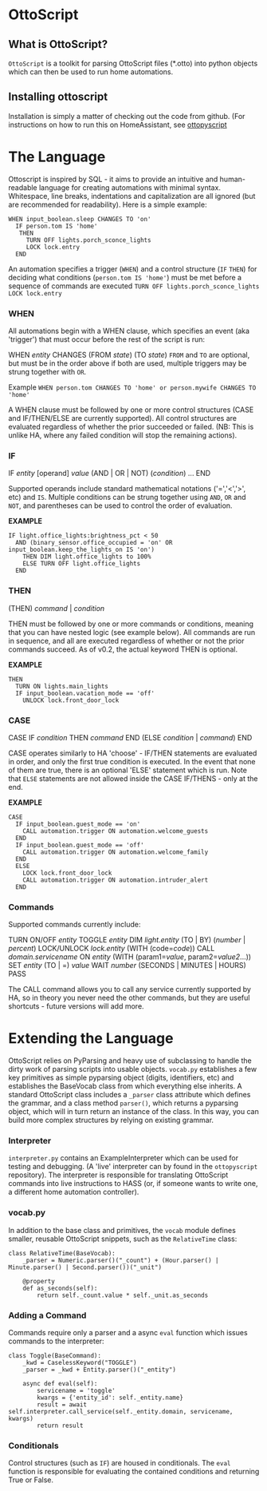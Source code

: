 # OttoScript

## What is OttoScript?
`OttoScript` is a toolkit for parsing OttoScript files (*.otto) into python objects which can then be used to run home automations. 

## Installing ottoscript
Installation is simply a matter of checking out the code from github. (For instructions on how to run this on HomeAssistant, see [ottopyscript](https://github.com/qui3xote/ottopyscript)

# The Language
Ottoscript is inspired by SQL - it aims to provide an intuitive and human-readable language for creating automations with minimal syntax. Whitespace, line breaks, indentations and capitalization are all ignored (but are recommended for readability). Here is a simple example:

```
WHEN input_boolean.sleep CHANGES TO 'on'
  IF person.tom IS 'home'
   THEN
     TURN OFF lights.porch_sconce_lights
     LOCK lock.entry
  END
```

An automation specifies a trigger (`WHEN`) and a control structure (`IF` `THEN`) for deciding what conditions (`person.tom IS 'home'`) must be met before a sequence of commands are executed ```TURN OFF lights.porch_sconce_lights
     LOCK lock.entry```

### WHEN
All automations begin with a WHEN clause, which specifies an event (aka 'trigger') that must occur before the rest of the script is run:

WHEN _entity_ CHANGES (FROM _state_) (TO _state_) 
`FROM` and `TO` are optional, but must be in the order above if both are used, multiple triggers may be strung together with `OR`. 

Example ```WHEN person.tom CHANGES TO 'home' or person.mywife CHANGES TO 'home'```

A WHEN clause must be followed by one or more control structures (CASE and IF/THEN/ELSE are currently supported). All control structures are evaluated regardless of whether the prior succeeded or failed. (NB: This is unlike HA, where any failed condition will stop the remaining actions).

### IF
IF _entity_ [operand] _value_ (AND | OR | NOT) (_condition_) ... END

Supported operands include standard mathematical notations ('=','<','>', etc) and `IS`.  Multiple conditions can be strung together using `AND`, `OR` and `NOT`, and parentheses can be used to control the order of evaluation. 

**EXAMPLE** 
```
IF light.office_lights:brightness_pct < 50 
  AND (binary_sensor.office_occupied = 'on' OR input_boolean.keep_the_lights_on IS 'on')
    THEN DIM light.office_lights to 100%
    ELSE TURN OFF light.office_lights 
  END
```

### THEN
(THEN) _command_ | _condition_

THEN must be followed by one or more commands or conditions, meaning that you can have nested logic (see example below). All commands are run in sequence, and all are executed regardless of whether or not the prior commands succeed. As of v0.2, the actual keyword THEN is optional. 

**EXAMPLE**
```
THEN
  TURN ON lights.main_lights
  IF input_boolean.vacation_mode == 'off'
    UNLOCK lock.front_door_lock
 ```

### CASE
CASE IF _condition_ THEN _command_ END (ELSE _condition_ | _command_) END

CASE operates similarly to HA 'choose' - IF/THEN statements are evaluated in order, and only the first true condition is executed. In the event that none of them are true, there is an optional 'ELSE' statement which is run. Note that `ELSE` statements are not allowed inside the CASE IF/THENS - only at the end.

**EXAMPLE**
```
CASE
  IF input_boolean.guest_mode == 'on'
    CALL automation.trigger ON automation.welcome_guests
  END
  IF input_boolean.guest_mode == 'off'
    CALL automation.trigger ON automation.welcome_family
  END
  ELSE
    LOCK lock.front_door_lock
    CALL automation.trigger ON automation.intruder_alert
  END
```

### Commands

Supported commands currently include:

TURN ON/OFF _entity_
TOGGLE _entity_
DIM _light.entity_ (TO | BY)  (_number_ | _percent_)
LOCK/UNLOCK _lock.entity_ (WITH (code=_code_))
CALL _domain.servicename_ ON _entity_ (WITH (param1=_value_, param2=_value2_...))
SET _entity_ (TO | =) _value_ 
WAIT _number_ (SECONDS | MINUTES | HOURS)
PASS 

The CALL command allows you to call any service currently supported by HA, so in theory you never need the other commands, but they are 
useful shortcuts - future versions will add more.


# Extending the Language
OttoScript relies on PyParsing and heavy use of subclassing to handle the dirty work of parsing scripts into usable objects. `vocab.py` establishes a few key primitives as simple pyparsing object (digits, identifiers, etc) and establishes the BaseVocab class from which everything else inherits. 
A standard OttoScript class includes a `_parser` class attribute which defines the grammar, and a class method `parser()`, which returns a pyparsing object, which will in turn return an instance of the class. In this way, you can build more complex structures by relying on existing grammar. 

### Interpreter
`interpreter.py` contains an ExampleInterpreter which can be used for testing and debugging. (A 'live' interpreter can by found in the `ottopyscript` repository). The interpreter is responsible for translating OttoScript commands into live instructions to HASS (or, if someone wants to write one, a different home automation controller).

### vocab.py
In addition to the base class and primitives, the `vocab` module defines smaller, reusable OttoScript snippets, such as the `RelativeTime` class:

```
class RelativeTime(BaseVocab):
    _parser = Numeric.parser()("_count") + (Hour.parser() | Minute.parser() | Second.parser())("_unit")

    @property
    def as_seconds(self):
        return self._count.value * self._unit.as_seconds
```

### Adding a Command
Commands require only a parser and a async `eval` function which issues commands to the interpreter:
```
class Toggle(BaseCommand):
    _kwd = CaselessKeyword("TOGGLE")
    _parser = _kwd + Entity.parser()("_entity")

    async def eval(self):
        servicename = 'toggle'
        kwargs = {'entity_id': self._entity.name}
        result = await self.interpreter.call_service(self._entity.domain, servicename, kwargs)
        return result
```

### Conditionals
Control structures (such as `IF`) are housed in conditionals. The `eval` function is responsible for evaluating the contained conditions and returning True or False. 

